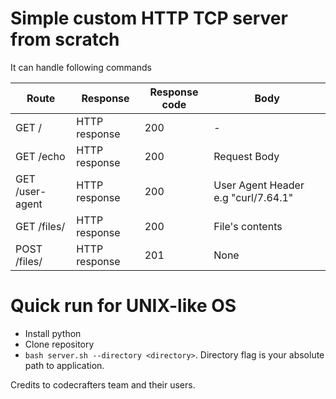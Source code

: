 # Simple custom HTTP TCP server from scratch

It can handle following commands

| Route | Response | Response code | Body |
| ----- | ------ | ------ | ------ | 
| GET  / | HTTP response  | 200 | - |
| GET  /echo | HTTP response | 200 | Request Body |
| GET  /user-agent | HTTP response | 200 | User Agent Header e.g "curl/7.64.1" |
| GET  /files/<filename> | HTTP response | 200 | File's contents |
| POST  /files/<filename> | HTTP response |201 | None |


# Quick run for UNIX-like OS
-  Install python
-  Clone repository
-  ```bash server.sh --directory <directory>```. Directory flag is your absolute path to application.

Credits to codecrafters team and their users.